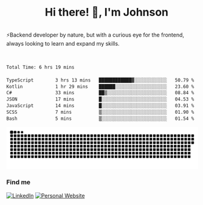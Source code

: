 <div id="user-content-toc">
  <ul align="center">
    <summary><h1 style="display: inline-block">Hi there! 👋, I'm Johnson</h1></summary>
  </ul>
</div>

⚡Backend developer by nature, but with a curious eye for the frontend, always looking to learn and expand my skills.

<br>


<!--START_SECTION:waka-->

```txt
Total Time: 6 hrs 19 mins

TypeScript        3 hrs 13 mins   ████████████▓░░░░░░░░░░░░   50.79 %
Kotlin            1 hr 29 mins    ██████░░░░░░░░░░░░░░░░░░░   23.60 %
C#                33 mins         ██▒░░░░░░░░░░░░░░░░░░░░░░   08.84 %
JSON              17 mins         █░░░░░░░░░░░░░░░░░░░░░░░░   04.53 %
JavaScript        14 mins         █░░░░░░░░░░░░░░░░░░░░░░░░   03.91 %
SCSS              7 mins          ▒░░░░░░░░░░░░░░░░░░░░░░░░   01.90 %
Bash              5 mins          ▒░░░░░░░░░░░░░░░░░░░░░░░░   01.54 %
```

<!--END_SECTION:waka-->

<picture>
  <source  srcset="https://github.com/joshwambere/joshwambere/blob/output/github-contribution-grid-snake-dark.svg?palette=github-dark">
  <source  srcset="https://github.com/joshwambere/joshwambere/blob/output/github-contribution-grid-snake.svg">
  <img alt="github contribution grid snake animation" src="https://github.com/joshwambere/joshwambere/blob/output/github-contribution-grid-snake.svg">
</picture>

### Find me
<a href="https://www.linkedin.com/in/dusabe-johnson" target="_blank"><img src="https://img.shields.io/badge/LinkedIn-%230077B5.svg?&style=flat&logo=linkedin&logoColor=white" alt="LinkedIn"></a>
‎‎ [![Personal Website](https://img.shields.io/badge/visit-Johnsonis.me-blue)](https://johnsonis.me/)

